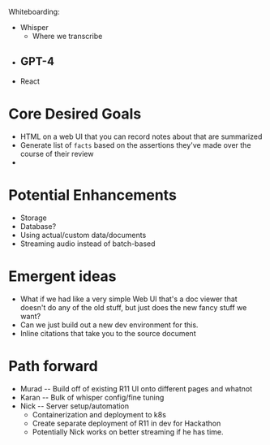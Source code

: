 Whiteboarding:

- Whisper
	- Where we transcribe
- GPT-4
	- 
- React

# Core Desired Goals

- HTML on a web UI that you can record notes about that are summarized
- Generate list of `facts` based on the assertions they've made over the course of their review
- 
# Potential Enhancements

- Storage
- Database?
- Using actual/custom data/documents
- Streaming audio instead of batch-based

# Emergent ideas

- What if we had like a very simple Web UI that's a doc viewer that doesn't do any of the old stuff, but just does the new fancy stuff we want?
- Can we just build out a new dev environment for this.
- Inline citations that take you to the source document

# Path forward

- Murad -- Build off of existing R11 UI onto different pages and whatnot
- Karan -- Bulk of whisper config/fine tuning
- Nick -- Server setup/automation
	- Containerization and deployment to k8s
	- Create separate deployment of R11 in dev for Hackathon
	- Potentially Nick works on better streaming if he has time.
